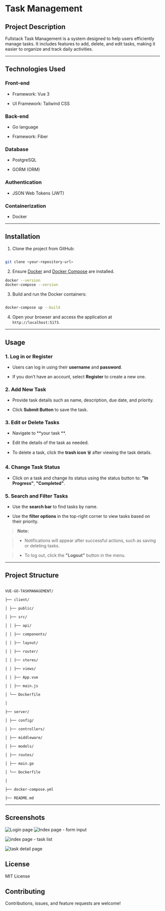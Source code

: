  

# Task Management

  

## Project Description

Fullstack Task Management is a system designed to help users efficiently manage tasks. 
It includes features to add, delete, and edit tasks, making it easier to organize and track daily activities.

  

---

  

## Technologies Used

### Front-end

- Framework: Vue 3

- UI Framework: Tailwind CSS

  

### Back-end

- Go language

- Framework: Fiber

  

### Database

- PostgreSQL

- GORM (ORM)

  

### Authentication

- JSON Web Tokens (JWT)

  

### Containerization

- Docker

  

---

  

## Installation

1. Clone the project from GitHub:

```bash

git clone <your-repository-url>

```

2. Ensure [Docker](https://www.docker.com/) and [Docker Compose](https://docs.docker.com/compose/) are installed.

```bash
docker --version 
docker-compose --version

```

3. Build and run the Docker containers:

```bash

docker-compose up --build

```

4. Open your browser and access the application at `http://localhost:5173`.

  

---

  

## Usage

  

### 1. Log in or Register

- Users can log in using their **username** and **password**.

- If you don’t have an account, select **Register** to create a new one.

  

### 2. Add New Task

- Provide task details such as name, description, due date, and priority.

- Click **Submit Button** to save the task.

  

### 3. Edit or Delete Tasks

- Navigate to **your task **.

- Edit the details of the task as needed.

- To delete a task, click the **trash icon** 🗑️ after viewing the task details.

  

### 4. Change Task Status

- Click on a task and change its status using the status button to: **"In Progress"**, **"Completed"**.

  

### 5. Search and Filter Tasks

- Use the **search bar** to find tasks by name.

- Use the **filter options** in the top-right corner to view tasks based on their priority.

  

> **Note:**

> - Notifications will appear after successful actions, such as saving or deleting tasks.

> - To log out, click the **"Logout"** button in the menu.

  

---

  

## Project Structure

  

```plaintext

VUE-GO-TASKMANAGEMENT/

├── client/

│ ├── public/

│ ├── src/

│ │ ├── api/

│ │ ├── components/

│ │ ├── layout/

│ │ ├── router/

│ │ ├── stores/

│ │ ├── views/

│ │ ├── App.vue

│ │ ├── main.js

│ └── Dockerfile

│

├── server/

│ ├── config/

│ ├── controllers/

│ ├── middleware/

│ ├── models/

│ ├── routes/

│ ├── main.go

│ └── Dockerfile

│

├── docker-compose.yml

├── README.md

```

  

---

  

## Screenshots

![Login page](https://img2.pic.in.th/pic/3b7f0452-06ca-4aac-8484-1ce01cc84abd.jpg)
![Index page - form input](https://img5.pic.in.th/file/secure-sv1/0ccc23b4-77b0-4c72-ae54-b82402cc917b.jpg)


![index page - task list](https://img5.pic.in.th/file/secure-sv1/06989ac9-8dde-4f49-9fb5-e7931149d03c.jpg)

![task detail page](https://img2.pic.in.th/pic/a3d18199-7b15-48bf-a572-aa41c91015c7.jpg)


## License
MIT License

## Contributing
Contributions, issues, and feature requests are welcome!


